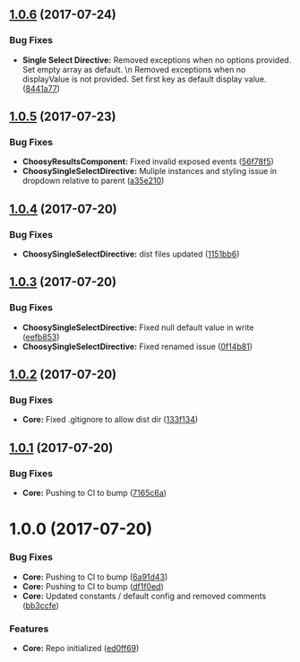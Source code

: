 <a name="1.0.6"></a>
## [1.0.6](https://github.com/nglibrary/ngx-choosy/compare/v1.0.5...v1.0.6) (2017-07-24)


### Bug Fixes

* **Single Select Directive:** Removed exceptions when no options provided. Set empty array as default. \n Removed exceptions when no displayValue is not provided. Set first key as default display value. ([8441a77](https://github.com/nglibrary/ngx-choosy/commit/8441a77))



<a name="1.0.5"></a>
## [1.0.5](https://github.com/nglibrary/ngx-choosy/compare/v1.0.4...v1.0.5) (2017-07-23)


### Bug Fixes

* **ChoosyResultsComponent:** Fixed invalid exposed events ([56f78f5](https://github.com/nglibrary/ngx-choosy/commit/56f78f5))
* **ChoosySingleSelectDirective:** Muliple instances and styling issue in dropdown relative to parent ([a35e210](https://github.com/nglibrary/ngx-choosy/commit/a35e210))



<a name="1.0.4"></a>
## [1.0.4](https://github.com/nglibrary/ngx-choosy/compare/v1.0.3...v1.0.4) (2017-07-20)


### Bug Fixes

* **ChoosySingleSelectDirective:** dist files updated ([1151bb6](https://github.com/nglibrary/ngx-choosy/commit/1151bb6))



<a name="1.0.3"></a>
## [1.0.3](https://github.com/nglibrary/ngx-choosy/compare/v1.0.2...v1.0.3) (2017-07-20)


### Bug Fixes

* **ChoosySingleSelectDirective:** Fixed null default value in write ([eefb853](https://github.com/nglibrary/ngx-choosy/commit/eefb853))
* **ChoosySingleSelectDirective:** Fixed renamed issue ([0f14b81](https://github.com/nglibrary/ngx-choosy/commit/0f14b81))



<a name="1.0.2"></a>
## [1.0.2](https://github.com/nglibrary/ngx-choosy/compare/v1.0.1...v1.0.2) (2017-07-20)


### Bug Fixes

* **Core:** Fixed .gitignore to allow dist dir ([133f134](https://github.com/nglibrary/ngx-choosy/commit/133f134))



<a name="1.0.1"></a>
## [1.0.1](https://github.com/nglibrary/ngx-choosy/compare/v1.0.0...v1.0.1) (2017-07-20)


### Bug Fixes

* **Core:** Pushing to CI to bump ([7165c6a](https://github.com/nglibrary/ngx-choosy/commit/7165c6a))



<a name="1.0.0"></a>
# 1.0.0 (2017-07-20)


### Bug Fixes

* **Core:** Pushing to CI to bump ([6a91d43](https://github.com/nglibrary/ngx-choosy/commit/6a91d43))
* **Core:** Pushing to CI to bump ([df1f0ed](https://github.com/nglibrary/ngx-choosy/commit/df1f0ed))
* **Core:** Updated constants / default config and removed comments ([bb3ccfe](https://github.com/nglibrary/ngx-choosy/commit/bb3ccfe))


### Features

* **Core:** Repo initialized ([ed0ff69](https://github.com/nglibrary/ngx-choosy/commit/ed0ff69))



